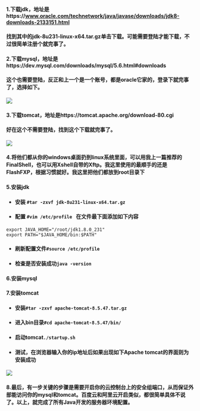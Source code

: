 #### 1.下载jdk，地址是https://www.oracle.com/technetwork/java/javase/downloads/jdk8-downloads-2133151.html  
#### 找到其中的jdk-8u231-linux-x64.tar.gz单击下载。可能需要登陆才能下载，不过很简单注册个就完事了。  
#### 2.下载mysql，地址是https://dev.mysql.com/downloads/mysql/5.6.html#downloads  
#### 这个也需要登陆，反正和上一个是一个账号，都是oracle它家的，登录下就完事了，选择如下。
![](https://upload-images.jianshu.io/upload_images/17736870-b5e92a04d8028e92.png?imageMogr2/auto-orient/strip%7CimageView2/2/w/1240)  
#### 3.下载tomcat，地址是https://tomcat.apache.org/download-80.cgi  
#### 好在这个不需要登陆，找到这个下载就完事了。  
![](https://upload-images.jianshu.io/upload_images/17736870-1500bf8336974ee3.png?imageMogr2/auto-orient/strip%7CimageView2/2/w/1240)  
#### 4.将他们都从你的windows桌面扔到linux系统里面，可以用我上一篇推荐的FinalShell，也可以用Xshell自带的Xftp。我这里使用的最顺手的还是FlashFXP，根据习惯就好。我这里把他们都放到root目录下  
#### 5.安装jdk  
* #### 安装 `#tar -zxvf jdk-8u231-linux-x64.tar.gz`  
* #### 配置 `#vim /etc/profile ` 在文件最下面添加如下内容  
```
export JAVA_HOME="/root/jdk1.8.0_231"
export PATH="$JAVA_HOME/bin:$PATH"
```  
* #### 刷新配置文件`#source /etc/profile`
* #### 检查是否安装成功`java -version`
#### 6.安装mysql  

#### 7.安装tomcat  
* #### 安装`#tar -zxvf apache-tomcat-8.5.47.tar.gz`  
* #### 进入bin目录`#cd apache-tomcat-8.5.47/bin/`  
* #### 启动tomcat`./startup.sh`
* #### 测试，在浏览器输入你的ip地址后如果出现如下Apache tomcat的界面则为安装成功  
![](https://upload-images.jianshu.io/upload_images/17736870-fd5e73a805542981.png?imageMogr2/auto-orient/strip%7CimageView2/2/w/1240)  
#### 8.最后，有一步关键的步骤是需要开启你的云控制台上的安全组端口，从而保证外部能访问你的mysql和tomcat。百度云和阿里云开启类似，都很简单具体不说了。以上，就完成了所有Java开发的服务器环境配置。

